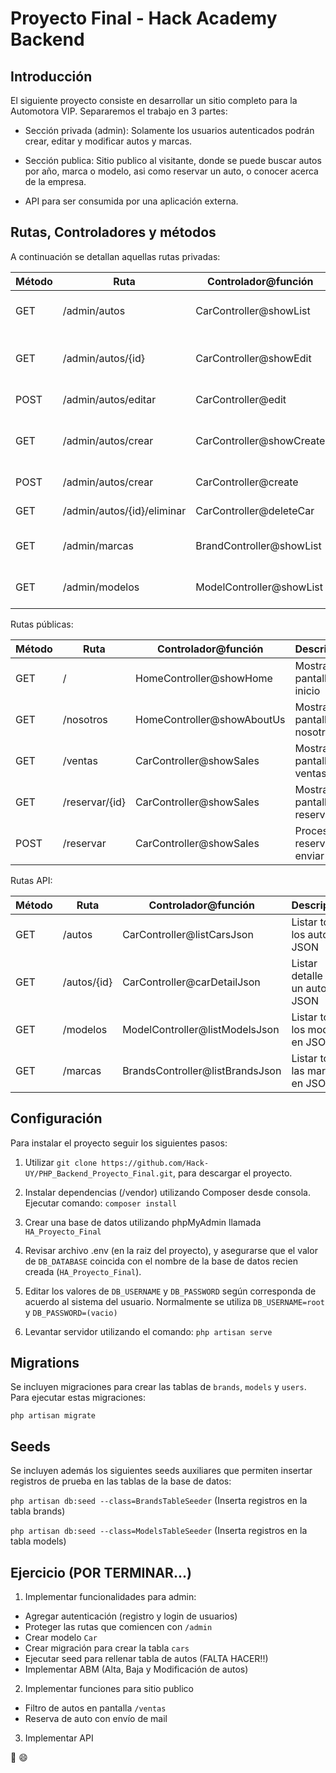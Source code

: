 # Proyecto Final - Hack Academy Backend

## Introducción

El siguiente proyecto consiste en desarrollar un sitio completo para la Automotora VIP. Separaremos el trabajo en 3 partes:

* Sección privada (admin): Solamente los usuarios autenticados podrán crear, editar y modificar autos y marcas.


* Sección publica: Sitio publico al visitante, donde se puede buscar autos por año, marca o modelo, asi como reservar un auto, o conocer acerca de la empresa.


* API para ser consumida por una aplicación externa.


## Rutas, Controladores y métodos

A continuación se detallan aquellas rutas privadas:

Método 		| Ruta        				| Controlador@función 		| Descripción  						   |
------------| --------------------------|---------------------------| -------------------------------------|
| GET  		| /admin/autos 				|CarController@showList 	|Mostrar listado de autos 			   |
| GET  		| /admin/autos/{id} 		|CarController@showEdit		|Mostrar formulario para editar un auto|
| POST  	| /admin/autos/editar		|CarController@edit 		|Editar un auto 					   |
| GET  		| /admin/autos/crear 		|CarController@showCreate	|Mostrar formulario para crear auto    |
| POST  	| /admin/autos/crear 		|CarController@create 		|Crear un nuevo auto 				   |
| GET  		| /admin/autos/{id}/eliminar|CarController@deleteCar	|Eliminar un auto 					   |
| GET  		| /admin/marcas 			|BrandController@showList	|Mostrar listado de marcas			   |
| GET  		| /admin/modelos 			|ModelController@showList	|Mostrar listado de modelos 		   |

Rutas públicas:

Método 	| Ruta        	| Controlador@función 			| Descripción  						|
------	| ------------	|-------------------------------| ----------------------------------|
GET 	| / 			| HomeController@showHome 		| Mostrar pantalla de inicio		|
GET 	| /nosotros 	| HomeController@showAboutUs 	| Mostrar pantalla de nosotros		|
GET 	| /ventas 		| CarController@showSales 		| Mostrar pantalla de ventas		|
GET 	| /reservar/{id}| CarController@showSales 		| Mostrar pantalla de reserva 		|
POST 	| /reservar		| CarController@showSales 		| Procesar reserva y enviar mail	|

Rutas API:

Método 	| Ruta        	| Controlador@función 				| Descripción  						|
------	| ------------	|-------------------------------	| ----------------------------------|
GET 	| /autos		| CarController@listCarsJson 		| Listar todos los autos en JSON		|
GET 	| /autos/{id}	| CarController@carDetailJson 		| Listar detalle de un auto en JSON		|
GET 	| /modelos 		| ModelController@listModelsJson 	| Listar todos los modelos en JSON		|
GET 	| /marcas 		| BrandsController@listBrandsJson 	| Listar todas las marcas en JSON		|


## Configuración

Para instalar el proyecto seguir los siguientes pasos:

1. Utilizar `git clone https://github.com/Hack-UY/PHP_Backend_Proyecto_Final.git`, para descargar el proyecto.


2. Instalar dependencias (/vendor) utilizando Composer desde  consola. Ejecutar comando: ``composer install``


3. Crear una base de datos utilizando phpMyAdmin llamada ``HA_Proyecto_Final``


4. Revisar archivo .env (en la raiz del proyecto), y asegurarse que el valor de ``DB_DATABASE`` coincida con el nombre de la base de datos recien creada (``HA_Proyecto_Final``).


5. Editar los valores de ``DB_USERNAME`` y ``DB_PASSWORD`` según corresponda de acuerdo al sistema del usuario. Normalmente se utiliza ``DB_USERNAME=root`` y ``DB_PASSWORD=(vacio)``


6. Levantar servidor utilizando el comando: ``php artisan serve``

## Migrations

Se incluyen migraciones para crear las tablas de ``brands``, ``models`` y ``users``. Para ejecutar estas migraciones:

``php artisan migrate``

## Seeds

Se incluyen además los siguientes seeds auxiliares que permiten insertar registros de prueba en las tablas de la base de datos:

 ``php artisan db:seed --class=BrandsTableSeeder`` (Inserta registros en la tabla brands)

 ``php artisan db:seed --class=ModelsTableSeeder`` (Inserta registros en la tabla models)


## Ejercicio (POR TERMINAR...)



1. Implementar funcionalidades para admin:
  * Agregar autenticación (registro y login de usuarios)
  * Proteger las rutas que comiencen con ``/admin``
  * Crear modelo ``Car``
  * Crear migración para crear la tabla ``cars``
  * Ejecutar seed para rellenar tabla de autos (FALTA HACER!!)
  * Implementar ABM (Alta, Baja y Modificación de autos)

2. Implementar funciones para sitio publico
  * Filtro de autos en pantalla ``/ventas``
  * Reserva de auto con envío de mail

3. Implementar API


:muscle: :smile:
